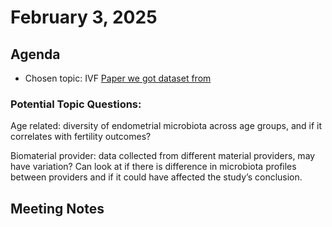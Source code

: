 # February 3, 2025

## Agenda
- Chosen topic: IVF 
[Paper we got dataset from](https://microbiomejournal.biomedcentral.com/articles/10.1186/s40168-021-01184-w)

### Potential Topic Questions: 
Age related: diversity of endometrial microbiota across age groups, and if it correlates with fertility outcomes?

Biomaterial provider: data collected from different material providers, may have variation? Can look at if there is difference in microbiota profiles between providers and if it could have affected the study’s conclusion. 


## Meeting Notes




